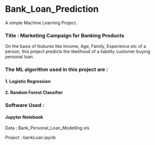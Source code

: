 # Bank_Loan_Prediction

A simple Machine Learning Project.

### Title : Marketing Campaign for Banking Products

On the basis of features like Income, Age, Family, Experience etc of a person, this project predicts the likelihood of a 
liability customer buying personal loan.

### The ML algorithm used in this project are :

#### 1. Logistic Regression
#### 2. Random Forest Classifier

### Software Used :

#### Jupyter Notebook

Data : Bank_Personal_Loan_Modelling.xls

Project : bankLoan.ipynb
